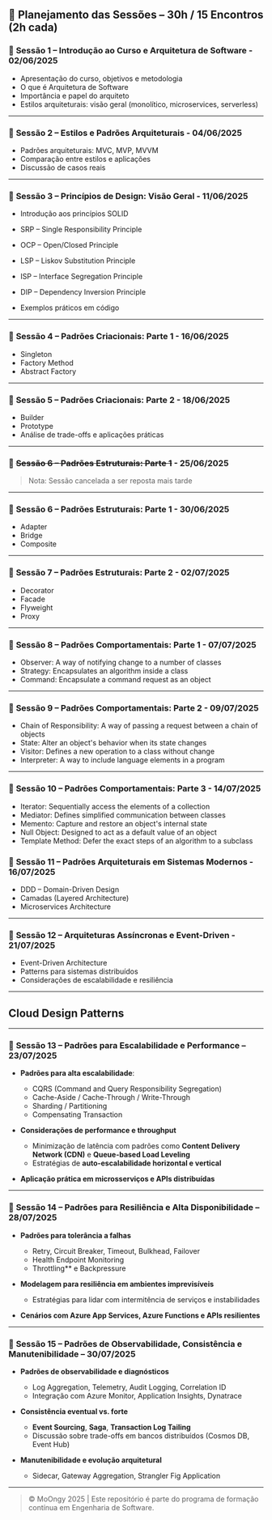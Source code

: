 ## 📆 Planejamento das Sessões – 30h / 15 Encontros (2h cada)

### 🔹 **Sessão 1 – Introdução ao Curso e Arquitetura de Software**  - 02/06/2025

* Apresentação do curso, objetivos e metodologia
* O que é Arquitetura de Software
* Importância e papel do arquiteto
* Estilos arquiteturais: visão geral (monolítico, microservices, serverless)

---

### 🔹 **Sessão 2 – Estilos e Padrões Arquiteturais** - 04/06/2025

* Padrões arquiteturais: MVC, MVP, MVVM
* Comparação entre estilos e aplicações
* Discussão de casos reais

---

### 🔹 **Sessão 3 – Princípios de Design: Visão Geral** - 11/06/2025

* Introdução aos princípios SOLID
* SRP – Single Responsibility Principle
* OCP – Open/Closed Principle
* LSP – Liskov Substitution Principle
* ISP – Interface Segregation Principle
* DIP – Dependency Inversion Principle

* Exemplos práticos em código

---

### 🔹 **Sessão 4 – Padrões Criacionais: Parte 1** - 16/06/2025

* Singleton
* Factory Method
* Abstract Factory

---

### 🔹 **Sessão 5 – Padrões Criacionais: Parte 2** - 18/06/2025

* Builder
* Prototype
* Análise de trade-offs e aplicações práticas

---

### 🔹 ~~**Sessão 6 – Padrões Estruturais: Parte 1**~~ - 25/06/2025
>Nota: Sessão cancelada a ser reposta mais tarde
--- 

### 🔹 **Sessão 6 – Padrões Estruturais: Parte 1** - 30/06/2025

* Adapter
* Bridge
* Composite

---

### 🔹 **Sessão 7 – Padrões Estruturais: Parte 2** - 02/07/2025

* Decorator
* Facade
* Flyweight
* Proxy

---

### 🔹 **Sessão 8 – Padrões Comportamentais: Parte 1** - 07/07/2025

* Observer: A way of notifying change to a number of classes
* Strategy: Encapsulates an algorithm inside a class
* Command: Encapsulate a command request as an object

---

### 🔹 **Sessão 9 – Padrões Comportamentais: Parte 2** - 09/07/2025

* Chain of Responsibility: A way of passing a request between a chain of objects
* State: Alter an object's behavior when its state changes
* Visitor: Defines a new operation to a class without change
* Interpreter: A way to include language elements in a program

---


### 🔹 **Sessão 10 – Padrões Comportamentais: Parte 3** - 14/07/2025

* Iterator: Sequentially access the elements of a collection
* Mediator: Defines simplified communication between classes
* Memento: Capture and restore an object's internal state
* Null Object: Designed to act as a default value of an object
* Template Method: Defer the exact steps of an algorithm to a subclass


### 🔹 **Sessão 11 – Padrões Arquiteturais em Sistemas Modernos** - 16/07/2025

* DDD – Domain-Driven Design
* Camadas (Layered Architecture)
* Microservices Architecture

---

### 🔹 **Sessão 12 – Arquiteturas Assíncronas e Event-Driven** - 21/07/2025

* Event-Driven Architecture
* Patterns para sistemas distribuídos
* Considerações de escalabilidade e resiliência

---



## **Cloud Design Patterns** 

---

### 🔹 **Sessão 13 – Padrões para Escalabilidade e Performance** – 23/07/2025

* **Padrões para alta escalabilidade**:

  * CQRS (Command and Query Responsibility Segregation)
  * Cache-Aside / Cache-Through / Write-Through
  * Sharding / Partitioning
  * Compensating Transaction

* **Considerações de performance e throughput**

  * Minimização de latência com padrões como **Content Delivery Network (CDN)** e **Queue-based Load Leveling**
  * Estratégias de **auto-escalabilidade horizontal e vertical**

* **Aplicação prática em microsserviços e APIs distribuídas**

---

### 🔹 **Sessão 14 – Padrões para Resiliência e Alta Disponibilidade** – 28/07/2025

* **Padrões para tolerância a falhas**

  * Retry, Circuit Breaker, Timeout, Bulkhead, Failover
  * Health Endpoint Monitoring
  * Throttling** e Backpressure

* **Modelagem para resiliência em ambientes imprevisíveis**

  * Estratégias para lidar com intermitência de serviços e instabilidades

* **Cenários com Azure App Services, Azure Functions e APIs resilientes**

---

### 🔹 **Sessão 15 – Padrões de Observabilidade, Consistência e Manutenibilidade** – 30/07/2025

* **Padrões de observabilidade e diagnósticos**

  * Log Aggregation, Telemetry, Audit Logging, Correlation ID
  * Integração com Azure Monitor, Application Insights, Dynatrace

* **Consistência eventual vs. forte**

  * **Event Sourcing**, **Saga**, **Transaction Log Tailing**
  * Discussão sobre trade-offs em bancos distribuídos (Cosmos DB, Event Hub)

* **Manutenibilidade e evolução arquitetural**

  * Sidecar, Gateway Aggregation, Strangler Fig Application

---
> © MoOngy 2025 | Este repositório é parte do programa de formação contínua em Engenharia de Software.
